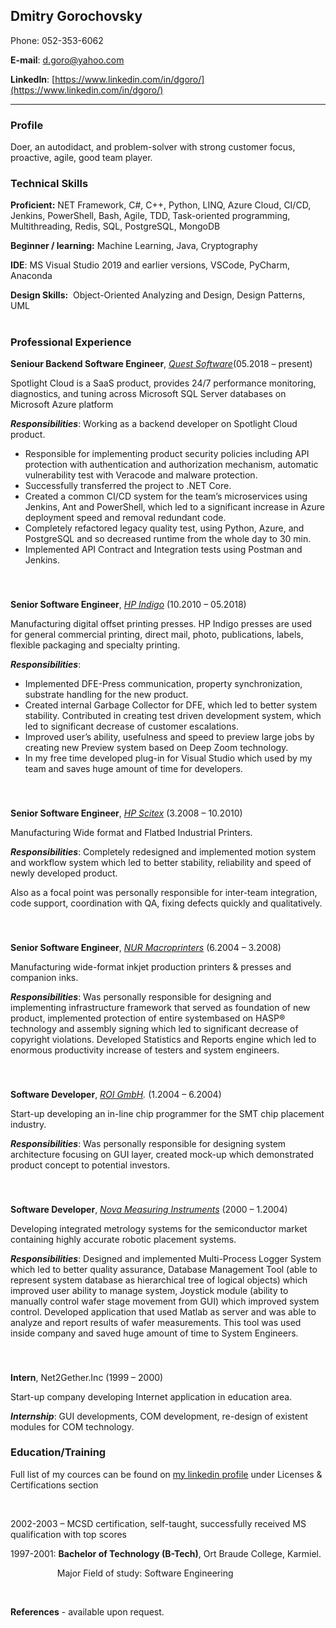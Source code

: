 
## Dmitry Gorochovsky

Phone: 052-353-6062

**E-mail**: [d.goro@yahoo.com](mailto:d.goro@yahoo.com)

**LinkedIn**: [https://www.linkedin.com/in/dgoro/](https://www.linkedin.com/in/dgoro/)

------

### Profile

Doer, an autodidact, and problem-solver with strong customer focus, proactive, agile, good team player.


### Technical Skills

**Proficient:** NET Framework, C#, C++, Python, LINQ, Azure Cloud, CI/CD, Jenkins, PowerShell, Bash, Agile, TDD, Task-oriented programming, Multithreading, Redis, SQL, PostgreSQL, MongoDB

**Beginner / learning:** Machine Learning, Java, Cryptography 


**IDE**: MS Visual Studio 2019 and earlier versions, VSCode,
PyCharm, Anaconda


**Design Skills:**  Object-Oriented
Analyzing and Design, Design
Patterns, UML


#

### Professional Experience

**Seniour Backend Software Engineer**, [_Quest Software_](https://www.quest.com/)(05.2018 –
present)

Spotlight Cloud is a SaaS product, provides 24/7 performance monitoring, diagnostics, and tuning across Microsoft SQL Server databases on Microsoft Azure platform


___Responsibilities___: 
Working as a backend developer on Spotlight Cloud product. 
*	Responsible for implementing product security policies including API protection with authentication and authorization mechanism, automatic vulnerability test with Veracode and malware protection.
*	Successfully transferred the project to .NET Core.
*	Created a common CI/CD system for the team’s microservices using Jenkins, Ant and PowerShell, which led to a significant increase in Azure deployment speed and removal redundant code. 
*	Completely refactored legacy quality test, using Python, Azure, and PostgreSQL and so decreased runtime from the whole day to 30 min.
*	Implemented API Contract and Integration tests using Postman and Jenkins.


 
###
###
###
###
###



**Senior Software Engineer**, [_HP
Indigo_](http://h10088.www1.hp.com/cda/gap/display/main/index.jsp?zn=gap&cp=20000-13698-16021_4041_100__) (10.2010 – 05.2018)

Manufacturing digital offset printing presses. HP Indigo presses are used for
general commercial printing, direct mail, photo, publications, labels, flexible
packaging and specialty printing.


___Responsibilities___: 
*	Implemented DFE-Press communication, property synchronization, substrate handling for the new product. 
*	Created internal Garbage Collector for DFE, which led to better system stability. Contributed in creating test driven development system, which led to significant decrease of customer escalations. 
*	Improved user’s ability, usefulness and speed to preview large jobs by creating new Preview system based on Deep Zoom technology. 
*	In my free time developed plug-in for Visual Studio which used by my team and saves huge amount of time for developers.


 
###
###
###
###
###



**Senior Software Engineer**, [_HP
Scitex_](https://www8.hp.com/us/en/commercial-printers/pagewide-industrial/products.html) (3.2008 – 10.2010)

Manufacturing Wide format and Flatbed Industrial Printers.


___Responsibilities___: Completely redesigned and
implemented motion system and workflow system which led to better stability,
reliability and speed of newly developed product. 

Also as a focal point was personally responsible for inter-team
integration, code support, coordination with QA, fixing defects quickly and
qualitatively. 

 
###
###
###
###
###



**Senior Software Engineer**, [_NUR Macroprinters_](http://www.nur.com/) (6.2004
– 3.2008)

Manufacturing wide-format inkjet production printers &
presses and companion inks.


___Responsibilities___: Was personally responsible for
designing and implementing infrastructure framework that served as foundation
of new product, implemented protection of entire systembased on HASP®
technology and assembly signing which led to significant decrease of copyright
violations. Developed Statistics and Reports engine which led to enormous
productivity increase of testers and system engineers. 

 
###
###
###
###
###



**Software Developer**, [_ROI
GmbH_]()_._ (1.2004 – 6.2004)

Start-up developing an in-line chip programmer for the SMT
chip placement industry. 


___Responsibilities___: Was personally responsible for
designing system architecture focusing on GUI layer, created mock-up which
demonstrated product concept to potential investors. 

 
###
###
###
###
###



**Software Developer**, [_Nova Measuring Instruments_](http://www.nova.co.il/) (2000 –
1.2004)

Developing integrated metrology systems for the
semiconductor market containing highly accurate robotic placement systems.


___Responsibilities___: Designed and implemented Multi-Process
Logger System which led to better quality assurance, Database Management Tool (able
to represent system database as hierarchical tree of logical objects) which
improved user ability to manage system, Joystick module (ability to manually
control wafer stage movement from GUI) which improved system control. Developed
application that used Matlab as server and was able to analyze and report
results of wafer measurements. This tool was used inside company and saved huge
amount of time to System Engineers. 

 
###
###
###
###
###



**Intern**, Net2Gether.Inc
(1999 – 2000)

Start-up company developing Internet application in
education area.


___Internship___: GUI
developments, COM development, re-design of existent modules for COM
technology.




### Education/Training

Full list of my cources can be
found on [my
linkedin profile](https://www.linkedin.com/in/dgoro/) under Licenses & Certifications section

 

2002-2003 – MCSD certification, self-taught, successfully
received MS qualification with top scores

1997-2001: **Bachelor of Technology (B-Tech)**, Ort
Braude College, Karmiel.

                  
Major Field of study: Software Engineering

 

**References** - available upon request.
